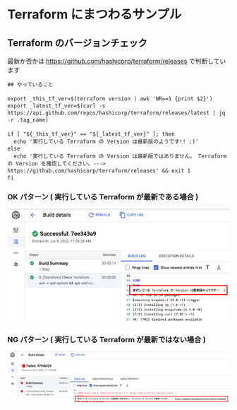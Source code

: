 # Terraform にまつわるサンプル

## Terraform のバージョンチェック

最新か否かは https://github.com/hashicorp/terraform/releases で判断しています

```
## やっていること

export _this_tf_ver=$(terraform version | awk 'NR==1 {print $2}')
export _latest_tf_ver=$(curl -s https://api.github.com/repos/hashicorp/terraform/releases/latest | jq -r .tag_name)

if [ "${_this_tf_ver}" == "${_latest_tf_ver}" ]; then
  echo '実行している Terraform の Version は最新版のようです!! :)'
else
  echo '実行している Terraform の Version は最新版ではありません。 Terraform の Version を確認してください。---> https://github.com/hashicorp/terraform/releases' && exit 1
fi
```

### OK パターン ( 実行している Terraform が最新である場合 )

![](./ok.png)

### NG パターン ( 実行している Terraform が最新ではない場合 )

![](./ng.png)
